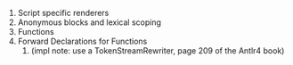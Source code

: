 1. Script specific renderers
2. Anonymous blocks and lexical scoping
3. Functions
4. Forward Declarations for Functions 
   1. (impl note: use a TokenStreamRewriter, page 209 of the Antlr4 book)
